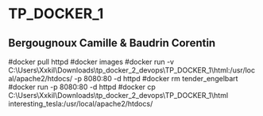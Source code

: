 # TP_DOCKER_1  
## Bergougnoux Camille & Baudrin Corentin
#docker pull httpd
#docker images
#docker run -v C:\Users\Xxkil\Downloads\tp_docker_2_devops\TP_DOCKER_1\html:/usr/local/apache2/htdocs/ -p 8080:80 -d httpd
#docker rm tender_engelbart
#docker run -p 8080:80 -d httpd
#docker cp C:\Users\Xxkil\Downloads\tp_docker_2_devops\TP_DOCKER_1\html interesting_tesla:/usr/local/apache2/htdocs/